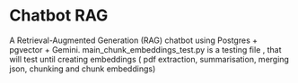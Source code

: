 # Chatbot RAG
A Retrieval-Augmented Generation (RAG) chatbot using Postgres + pgvector + Gemini.
main_chunk_embeddings_test.py is a testing file , that will test until creating embeddings ( pdf extraction, summarisation, merging json, chunking and chunk embeddings)
